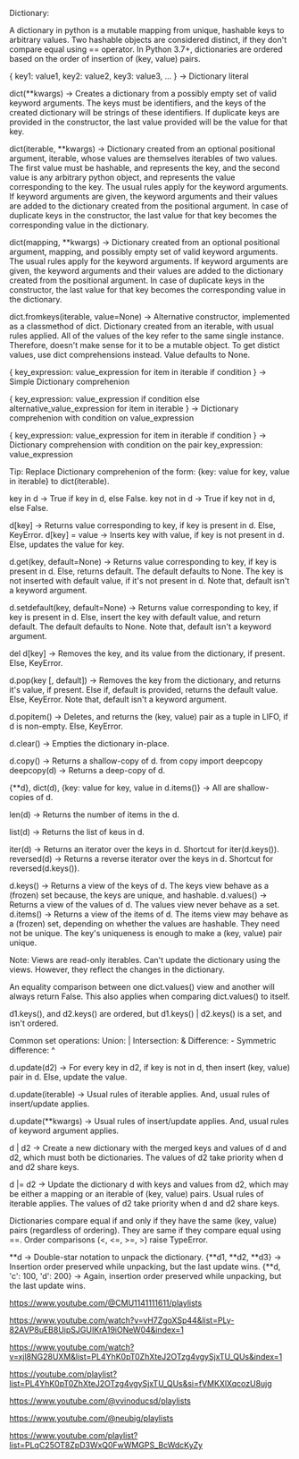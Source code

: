 Dictionary:

A dictionary in python is a mutable mapping from unique, hashable keys to arbitrary values.
Two hashable objects are considered distinct, if they don't compare equal using == operator.
In Python 3.7+, dictionaries are ordered based on the order of insertion of (key, value) pairs.

{
    key1: value1,
    key2: value2,
    key3: value3,
    ...
} -> Dictionary literal

dict(**kwargs) -> Creates a dictionary from a possibly empty set of valid keyword arguments.  The keys must be identifiers, and the keys of the created dictionary will be strings of these identifiers. If duplicate keys are provided in the constructor, the last value provided will be the value for that key. 

dict(iterable, **kwargs) -> Dictionary created from an optional positional argument, iterable, whose values are themselves iterables of two values. The first value must be hashable, and represents the key, and the second value is any arbitrary python object, and represents the value corresponding to the key. The usual rules apply for the keyword arguments. If keyword arguments are given, the keyword arguments and their values are added to the dictionary created from the positional argument. In case of duplicate keys in the constructor, the last value for that key becomes the corresponding value in the dictionary. 

dict(mapping, **kwargs) -> Dictionary created from an optional positional argument, mapping, and possibly empty set of valid keyword arguments. The usual rules apply for the keyword arguments. If keyword arguments are given, the keyword arguments and their values are added to the dictionary created from the positional argument. In case of duplicate keys in the constructor, the last value for that key becomes the corresponding value in the dictionary. 

dict.fromkeys(iterable, value=None) -> Alternative constructor, implemented as a classmethod of dict. Dictionary created from an iterable, with usual rules applied. All of the values of the key refer to the same single instance. Therefore, doesn't make sense for it to be a mutable object. To get distict values, use dict comprehensions instead. Value defaults to None.

{
    key_expression: value_expression 
    for item in iterable if condition
} -> Simple Dictionary comprehenion

{
    key_expression: value_expression
    if condition 
    else alternative_value_expression 
    for item in iterable
} -> Dictionary comprehenion with condition on value_expression

{
    key_expression: value_expression 
    for item in iterable 
    if condition
} -> Dictionary comprehension with condition on the pair key_expression: value_expression

Tip: 
Replace Dictionary comprehenion of the form: {key: value for key, value in iterable} to dict(iterable).

key in d -> True if key in d, else False.
key not in d -> True if key not in d, else False.

d[key] -> Returns value corresponding to key, if key is present in d. Else, KeyError.
d[key] = value -> Inserts key with value, if key is not present in d. Else, updates the value for key.

d.get(key, default=None) -> Returns value corresponding to key, if key is present in d. Else, returns default. The default defaults to None. The key is not inserted with default value, if it's not present in d. Note that, default isn't a keyword argument.

d.setdefault(key, default=None) -> Returns value corresponding to key, if key is present in d. Else, insert the key with default value, and return default. The default defaults to None. Note that, default isn't a keyword argument.

del d[key] -> Removes the key, and its value from the dictionary, if present. Else, KeyError.

d.pop(key [, default]) -> Removes the key from the dictionary, and returns it's value, if present. Else if, default is provided, returns the default value. Else, KeyError. Note that, default isn't a keyword argument.

d.popitem() -> Deletes, and returns the (key, value) pair as a tuple in LIFO, if d is non-empty. Else, KeyError.

d.clear() -> Empties the dictionary in-place.

d.copy() -> Returns a shallow-copy of d.
from copy import deepcopy
deepcopy(d) -> Returns a deep-copy of d.

{**d}, dict(d), {key: value for key, value in d.items()} -> All are shallow-copies of d.

len(d) -> Returns the number of items in the d.

list(d) -> Returns the list of keus in d.

iter(d) -> Returns an iterator over the keys in d. Shortcut for iter(d.keys()).
reversed(d) -> Returns a reverse iterator over the keys in d. Shortcut for reversed(d.keys()).

d.keys() -> Returns a view of the keys of d. The keys view behave as a (frozen) set because, the keys are unique, and hashable.
d.values() -> Returns a view of the values of d. The values view never behave as a set.
d.items() -> Returns a view of the items of d. The items view may behave as a (frozen) set, depending on whether the values are hashable. They need not be unique. The key's uniqueness is enough to make a (key, value) pair unique.

Note:
Views are read-only iterables. Can't update the dictionary using the views. However, they reflect the changes in the dictionary.

An equality comparison between one dict.values() view and another will always return False. This also applies when comparing dict.values() to itself.

d1.keys(), and d2.keys() are ordered, but d1.keys() | d2.keys() is a set, and isn't ordered.

Common set operations:
Union: |
Intersection: &
Difference: -
Symmetric difference: ^

d.update(d2) -> For every key in d2, if key is not in d, then insert (key, value) pair in d. Else, update the value.

d.update(iterable) -> Usual rules of iterable applies. And, usual rules of insert/update applies.

d.update(**kwargs) -> Usual rules of insert/update applies. And, usual rules of keyword argument applies.

d | d2 -> Create a new dictionary with the merged keys and values of d and d2, which must both be dictionaries. The values of d2 take priority when d and d2 share keys.

d |= d2 -> Update the dictionary d with keys and values from d2, which may be either a mapping or an iterable of (key, value) pairs. Usual rules of iterable applies. The values of d2 take priority when d and d2 share keys.

Dictionaries compare equal if and only if they have the same (key, value) pairs (regardless of ordering). They are same if they compare equal using ==. Order comparisons (<, <=, >=, >) raise TypeError.

**d -> Double-star notation to unpack the dictionary.
{**d1, **d2, **d3} -> Insertion order preserved while unpacking, but the last update wins.
{**d, 'c': 100, 'd': 200} -> Again, insertion order preserved while unpacking, but the last update wins.



https://www.youtube.com/@CMU1141111611/playlists

https://www.youtube.com/watch?v=vH7ZgoXSp44&list=PLy-82AVP8uEB8UipSJGUIKrA19iONeW04&index=1

https://www.youtube.com/watch?v=xjl8NG28UXM&list=PL4YhK0pT0ZhXteJ2OTzg4vgySjxTU_QUs&index=1

https://youtube.com/playlist?list=PL4YhK0pT0ZhXteJ2OTzg4vgySjxTU_QUs&si=fVMKXlXqcozU8ujg

https://www.youtube.com/@vvinoducsd/playlists

https://www.youtube.com/@neubig/playlists

https://www.youtube.com/playlist?list=PLqC25OT8ZpD3WxQ0FwWMGPS_BcWdcKyZy
